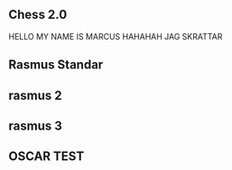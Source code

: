 ## Chess 2.0

HELLO MY NAME IS MARCUS
HAHAHAH JAG SKRATTAR


## Rasmus Standar
## rasmus 2
## rasmus 3

## OSCAR TEST